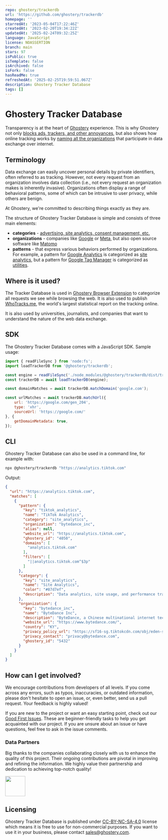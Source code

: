 ```yaml
---
repo: ghostery/trackerdb
url: 'https://github.com/ghostery/trackerdb'
homepage: ''
starredAt: '2023-05-04T17:22:46Z'
createdAt: '2023-02-20T19:34:22Z'
updatedAt: '2025-02-24T09:32:25Z'
language: JavaScript
license: NOASSERTION
branch: main
stars: 97
isPublic: true
isTemplate: false
isArchived: false
isFork: false
hasReadMe: true
refreshedAt: '2025-02-25T19:59:51.067Z'
description: Ghostery Tracker Database
tags: []
---
```


# Ghostery Tracker Database

Transparency is at the heart of [Ghostery](https://www.ghostery.com/) experience. This is why Ghostery not only [blocks ads, trackers, and other annoyances](https://www.ghostery.com/ghostery-ad-blocker), but also shows how online tracking works by [naming all the organizations](https://whotracks.me/trackers.html) that participate in data exchange over internet.

## Terminology

Data exchange can easily uncover personal details by private identifiers, often referred to as tracking. However, not every request from an organization involves data collection (i.e., not every request an organization makes is inherently invasive). Organizations often display a range of behavioral patterns, some of which can be intrusive to user privacy, while others are benign.

At Ghostery, we're committed to describing things exactly as they are.

The structure of Ghostery Tracker Database is simple and consists of three main elements:
* **categories** - [advertising, site analytics, consent management, etc.](docs/categories.md)
* **organizations** - companies like [Google](db/organizations/google.eno) or [Meta](db/organizations/facebook.eno), but also open source software like [Matomo](db/organizations/matomo.eno)
* **patterns** - that express various behaviors performed by organizations. For example, a pattern for [Google Analytics](db/patterns/google_analytics.eno) is categorized as [site analytics](docs/categories.md#site-analytics), but a pattern for [Google Tag Manager](db/patterns/google_tag_manager.eno) is categorized as [utilities](docs/categories.md#utilities).

## Where is it used?

The Tracker Database is used in [Ghostery Browser Extension](https://www.ghostery.com/ghostery-ad-blocker) to categorize all requests we see while browsing the web. It is also used to publish [WhoTracks.me](https://whotracks.me/), the world's largest statistical report on the tracking online.

It is also used by universities, journalists, and companies that want to understand the nature of the web data exchange.

## SDK

The Ghostery Tracker Database comes with a JavaScript SDK. Sample usage:

```js
import { readFileSync } from 'node:fs';
import loadTrackerDB from '@ghostery/trackerdb';

const engine = readFileSync('./node_modules/@ghostery/trackerdb/dist/trackerdb.engine');
const trackerDB = await loadTrackerDB(engine);

const domainMatches = await trackerDB.matchDomain('google.com');

const urlMatches = await trackerDB.matchUrl({
    url: 'https://google.com/gen_204',
    type: 'xhr',
    sourceUrl: 'https://google.com/'
}, {
    getDomainMetadata: true,
});
```

## CLI

Ghostery Tracker Database can also be used in a command line, for example with:

```sh
npx @ghostery/trackerdb "https://analytics.tiktok.com"
```

Output:

```json
{
  "url": "https://analytics.tiktok.com",
  "matches": [
    {
      "pattern": {
        "key": "tiktok_analytics",
        "name": "TikTok Analytics",
        "category": "site_analytics",
        "organization": "bytedance_inc",
        "alias": null,
        "website_url": "https://analytics.tiktok.com",
        "ghostery_id": "4050",
        "domains": [
          "analytics.tiktok.com"
        ],
        "filters": [
          "||analytics.tiktok.com^$3p"
        ]
      },
      "category": {
        "key": "site_analytics",
        "name": "Site Analytics",
        "color": "#87d7ef",
        "description": "Data analytics, site usage, and performance trackers."
      },
      "organization": {
        "key": "bytedance_inc",
        "name": "ByteDance Inc",
        "description": "ByteDance, a Chinese multinational internet technology company headquartered in Beijing and legally domiciled in the Cayman Islands. Its main product is TikTok, known in China as Douyin, a video-focused social networking service.",
        "website_url": "https://www.bytedance.com/",
        "country": "KY",
        "privacy_policy_url": "https://sf16-sg.tiktokcdn.com/obj/eden-sg/upsnuhpevbn/bytedance_official/PrivacyPolicy_ByteDance.com.pdf",
        "privacy_contact": "privacy@bytedance.com",
        "ghostery_id": "5432"
      }
    }
  ]
}
```

## How can I get involved?

We encourage contributions from developers of all levels. If you come across any errors, such as typos, inaccuracies, or outdated information, please don't hesitate to open an issue, or, even better, send us a pull request. Your feedback is highly valued!

If you are new to the project or want an easy starting point, check out our [Good First Issues](https://github.com/ghostery/trackerdb/issues?q=is%3Aissue+is%3Aopen+label%3A%22good+first+issue%22). These are beginner-friendly tasks to help you get acquainted with our project. If you are unsure about an issue or have questions, feel free to ask in the issue comments.

### Data Partners

Big thanks to the companies collaborating closely with us to enhance the quality of this project. Their ongoing contributions are pivotal in improving and refining the information. We highly value their partnership and dedication to achieving top-notch quality!

<a href="https://verified-data.com/" target="_blank"><img src="assets/logo-verified-data.svg" height="64"></a>

## Licensing

Ghostery Tracker Database is published under [CC-BY-NC-SA-4.0](https://creativecommons.org/licenses/by-nc-sa/4.0/) license which means it is free to use for non-commercial purposes. If you want to use it in your business, please contact [sales@ghostery.com](mailto:sales@ghostery.com).
